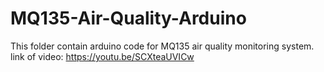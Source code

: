 # MQ135-Air-Quality-Arduino
This folder contain arduino code for MQ135 air quality monitoring system. link of video: https://youtu.be/SCXteaUVICw
